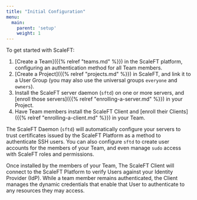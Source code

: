 ```yaml
---
title: "Initial Configuration"
menu:
  main:
    parent: 'setup'
    weight: 1
---
```


To get started with ScaleFT:

1. [Create a Team]({{% relref "teams.md" %}}) in the ScaleFT platform, configuring an authentication method for all Team members.
2. [Create a Project]({{% relref "projects.md" %}}) in ScaleFT, and link it to a User Group (you may also use the universal groups `everyone` and `owners`).
3. Install the ScaleFT server daemon (`sftd`) on one or more servers, and [enroll those servers]({{% relref "enrolling-a-server.md" %}}) in your Project.
4. Have Team members install the ScaleFT Client and [enroll their Clients]({{% relref "enrolling-a-client.md" %}}) in your Team.

The ScaleFT Daemon (`sftd`) will automatically configure your servers to trust certificates issued by the ScaleFT Platform as a method to authenticate SSH users. You can also configure `sftd` to create user accounts for the members of your Team, and even manage `sudo` access with ScaleFT roles and permissions.

Once installed by the members of your Team, The ScaleFT Client will connect to the ScaleFT Platform to verify Users against your Identity Provider (IdP). While a team member remains authenticated, the Client manages the dynamic credentials that enable that User to authenticate to any resources they may access.
